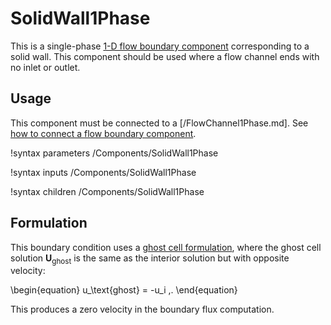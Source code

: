# SolidWall1Phase

This is a single-phase [1-D flow boundary component](component_groups/flow_boundary.md)
corresponding to a solid wall. This component should be used where a flow channel
ends with no inlet or outlet.

## Usage

This component must be connected to a [/FlowChannel1Phase.md]. See
[how to connect a flow boundary component](component_groups/flow_boundary.md#usage).

!syntax parameters /Components/SolidWall1Phase

!syntax inputs /Components/SolidWall1Phase

!syntax children /Components/SolidWall1Phase

## Formulation

This boundary condition uses a [ghost cell formulation](component_groups/flow_boundary.md#ghostcell_flux),
where the ghost cell solution $\mathbf{U}_\text{ghost}$ is the same as the interior
solution but with opposite velocity:

\begin{equation}
  u_\text{ghost} = -u_i \,.
\end{equation}

This produces a zero velocity in the boundary flux computation.
